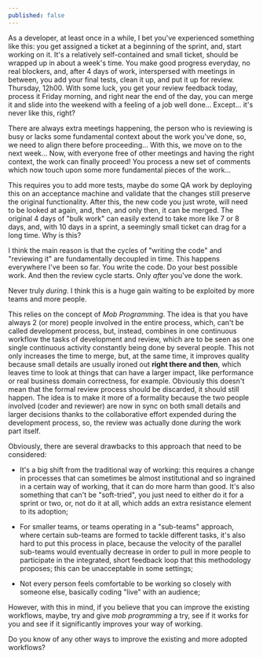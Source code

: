 ```yaml
---
published: false
---
```


As a developer, at least once in a while, I bet you've experienced something like this: you get assigned a ticket at a beginning of the sprint, and, start working on it. It's a relatively self-contained and small ticket, should be wrapped up in about a week's time. You make good progress everyday, no real blockers, and, after 4 days of work, interspersed with meetings in between, you add your final tests, clean it up, and put it up for review. Thursday, 12h00. With some luck, you get your review feedback today, process it Friday morning, and right near the end of the day, you can merge it and slide into the weekend with a feeling of a job well done... Except... it's never like this, right?

There are always extra meetings happening, the person who is reviewing is busy or lacks some fundamental context about the work you've done, so, we need to align there before proceeding... With this, we move on to the next week... Now, with everyone free of other meetings and having the right context, the work can finally proceed! You process a new set of comments which now touch upon some more fundamental pieces of the work...

This requires you to add more tests, maybe do some QA work by deploying this on an acceptance machine and validate that the changes still preserve the original functionality. After this, the new code you just wrote, will need to be looked at again, and, then, and only then, it can be merged. The original 4 days of "bulk work" can easily extend to take more like 7 or 8 days, and, with 10 days in a sprint, a seemingly small ticket can drag for a long time. Why is this?

I think the main reason is that the cycles of "writing the code" and "reviewing it" are fundamentally decoupled in time. This happens everywhere I've been so far. You write the code. Do your best possible work. And then the review cycle starts. Only _after_ you've done the work. 

Never truly _during_. I think this is a huge gain waiting to be exploited by more teams and more people.

This relies on the concept of _Mob Programming_. The idea is that you have always 2 (or more) people involved in the entire process, which, can't be called development process, but, instead, combines in one continuous workflow the tasks of development and review, which are to be seen as one single continuous activity constantly being done by several people.
This not only increases the time to merge, but, at the same time, it improves quality because small details are usually ironed out **right there and then**, which leaves time to look at things that can have a larger impact, like performance or real business domain correctness, for example. Obviously this doesn't mean that the formal review process should be discarded, it should still happen. The idea is to make it more of a formality because the two people involved (coder and reviewer) are now in sync on both small details and larger decisions thanks to the collaborative effort expended during the development process, so, the review was actually done _during_ the work part itself.

Obviously, there are several drawbacks to this approach that need to be considered:

- It's a big shift from the traditional way of working: this requires a change in processes that can sometimes be almost institutional and so ingrained in a certain way of working, that it can do more harm than good. It's also something that can't be "soft-tried", you just need to either do it for a sprint or two, or, not do it at all, which adds an extra resistance element to its adoption;

- For smaller teams, or teams operating in a "sub-teams" approach, where certain sub-teams are formed to tackle different tasks, it's also hard to put this process in place, because the velocity of the parallel sub-teams would eventually decrease in order to pull in more people to participate in the integrated, short feedback loop that this methodology proposes; this can be unacceptable in some settings;

- Not every person feels comfortable to be working so closely with someone else, basically coding "live" with an audience;

However, with this in mind, if you believe that you can improve the existing workflows, maybe, try and give _mob programming_ a try, see if it works for you and see if it significantly improves your way of working.

Do you know of any other ways to improve the existing and more adopted workflows? 